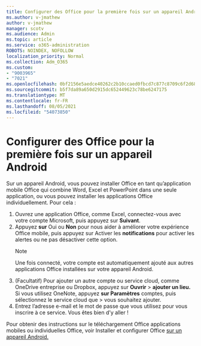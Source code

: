 ```yaml
---
title: Configurer des Office pour la première fois sur un appareil Android
ms.author: v-jmathew
author: v-jmathew
manager: scotv
ms.audience: Admin
ms.topic: article
ms.service: o365-administration
ROBOTS: NOINDEX, NOFOLLOW
localization_priority: Normal
ms.collection: Adm_O365
ms.custom:
- "9003965"
- "7021"
ms.openlocfilehash: 0bf2156e5aedce40262c2b10ccaed0fbcd7c877c8709c6f2d68d20bdad7dd517
ms.sourcegitcommit: b5f7da89a650d2915dc652449623c78be6247175
ms.translationtype: MT
ms.contentlocale: fr-FR
ms.lasthandoff: 08/05/2021
ms.locfileid: "54073850"
---
```

# <a name="set-up-office-apps-for-the-first-time-on-an-android-device"></a>Configurer des Office pour la première fois sur un appareil Android

Sur un appareil Android, vous pouvez installer Office en tant qu’application mobile Office qui combine Word, Excel et PowerPoint dans une seule application, ou vous pouvez installer les applications Office individuellement. Pour cela :

1. Ouvrez une application Office, comme Excel, connectez-vous avec votre compte Microsoft, puis appuyez sur **Suivant**.
2. Appuyez **sur** Oui ou **Non** pour nous aider à améliorer votre expérience Office mobile, puis appuyez sur Activer les **notifications** pour activer les alertes ou ne pas désactiver cette option. 
    > [!NOTE]
    > Une fois connecté, votre compte est automatiquement ajouté aux autres applications Office installées sur votre appareil Android.
3. (Facultatif) Pour ajouter un autre compte ou service cloud, comme OneDrive entreprise ou Dropbox, appuyez sur **Ouvrir**  >  **ajouter un lieu.** Si vous utilisez OneNote, appuyez **sur Paramètres** comptes, puis sélectionnez le service cloud que  >  vous souhaitez ajouter.
4. Entrez l’adresse e-mail et le mot de passe que vous utilisez pour vous inscrire à ce service. Vous êtes bien d’y aller !

Pour obtenir des instructions sur le téléchargement Office applications mobiles ou individuelles Office, voir Installer et configurer Office [sur un appareil Android.](https://go.microsoft.com/fwlink/?linkid=2135287)
